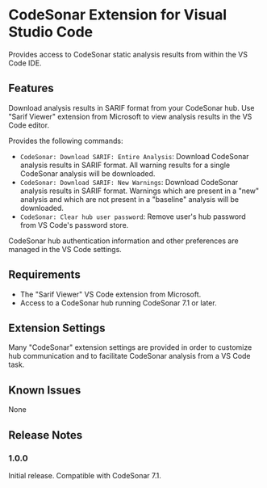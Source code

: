 # CodeSonar Extension for Visual Studio Code

Provides access to CodeSonar static analysis results from within the VS Code IDE.

## Features

Download analysis results in SARIF format from your CodeSonar hub.  Use "Sarif Viewer" extension from Microsoft to view analysis results in the VS Code editor.

Provides the following commands:

* `CodeSonar: Download SARIF: Entire Analysis`: 
  Download CodeSonar analysis results in SARIF format.
  All warning results for a single CodeSonar analysis will be downloaded.
* `CodeSonar: Download SARIF: New Warnings`:
  Download CodeSonar analysis results in SARIF format.
  Warnings which are present in a "new" analysis and which are not present in a "baseline" analysis will be downloaded.
* `CodeSonar: Clear hub user password`:
  Remove user's hub password from VS Code's password store.

CodeSonar hub authentication information and other preferences are managed in the VS Code settings.

## Requirements

* The "Sarif Viewer" VS Code extension from Microsoft.
* Access to a CodeSonar hub running CodeSonar 7.1 or later.

## Extension Settings

Many "CodeSonar" extension settings are provided in order to customize hub communication and to facilitate CodeSonar analysis from a VS Code task.

## Known Issues

None

## Release Notes

### 1.0.0

Initial release.  Compatible with CodeSonar 7.1.
